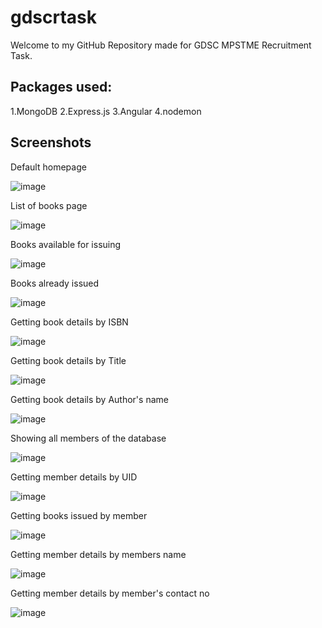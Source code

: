 # gdscrtask
Welcome to my GitHub Repository made for GDSC MPSTME Recruitment Task.

## Packages used:
1.MongoDB
2.Express.js
3.Angular
4.nodemon

## Screenshots
Default homepage

![image](https://user-images.githubusercontent.com/69336744/189278520-9f57d3a3-ec5b-45c8-8d2a-fba771178eae.png)

List of books page

![image](https://user-images.githubusercontent.com/69336744/189278856-71910573-f2d1-46e0-9e70-725083acae88.png)

Books available for issuing

![image](https://user-images.githubusercontent.com/69336744/189279094-720689ba-f857-4b68-a0c5-0be95c747bb8.png)

Books already issued

![image](https://user-images.githubusercontent.com/69336744/189279302-067dcbf1-f532-44cf-89bf-409bfee99cb6.png)

Getting book details by ISBN

![image](https://user-images.githubusercontent.com/69336744/189279438-bed89ced-0ef4-417b-871b-69dc52d11290.png)

Getting book details by Title

![image](https://user-images.githubusercontent.com/69336744/189282937-0cdf1d81-87b2-4cdb-9c3c-5e78b9b6ded7.png)


Getting book details by Author's name

![image](https://user-images.githubusercontent.com/69336744/189283300-2f4db6d2-1e7e-4caa-9a49-770ee4ea37e6.png)

Showing all members of the database

![image](https://user-images.githubusercontent.com/69336744/189283403-65ac7849-983e-4476-84d1-178027945e7a.png)

Getting member details by UID

![image](https://user-images.githubusercontent.com/69336744/189283560-75522060-1e44-41c9-ab72-0429ebb68560.png)

Getting books issued by member

![image](https://user-images.githubusercontent.com/69336744/189283694-07b25d0d-4521-4dbd-985b-a943e48b6d30.png)

Getting member details by members name

![image](https://user-images.githubusercontent.com/69336744/189283821-53bca5b9-e9f8-4725-aa34-973f8138b16c.png)

Getting member details by member's contact no

![image](https://user-images.githubusercontent.com/69336744/189283907-47f5bb08-8796-4fac-a031-7e3e0e202bd3.png)





